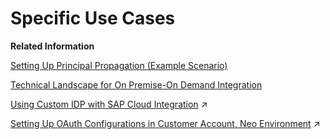 <!-- loio8fdb2139684a4789a732aabb2895658b -->

# Specific Use Cases

**Related Information**  


[Setting Up Principal Propagation \(Example Scenario\)](setting-up-principal-propagation-example-scenario-34eff84.md "Use principal propagation to forward the principal (identity of a user) across several connections in a complex system landscape.")

[Technical Landscape for On Premise-On Demand Integration](technical-landscape-for-on-premise-on-demand-integration-f69e177.md "As one example for certificate-based connectivity, customer intends to connect a customer-based SAP on-premise system (based on SAP Application Server ABAP with Cloud Integration.")

[Using Custom IDP with SAP Cloud Integration](https://help.sap.com/viewer/368c481cd6954bdfa5d0435479fd4eaf/Cloud/en-US/c59610d483974fcda631af4a2aae586b.html "") :arrow_upper_right:

[Setting Up OAuth Configurations in Customer Account, Neo Environment](https://help.sap.com/viewer/368c481cd6954bdfa5d0435479fd4eaf/Cloud/en-US/b5e75eaf95534baaa7c9bc2ac020391c.html "Through a REST API you can manage roles and their assignments to users.") :arrow_upper_right:

